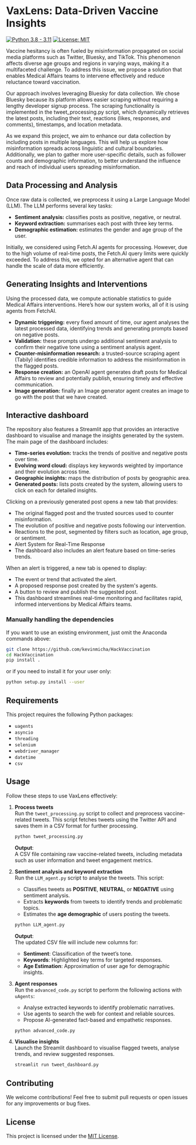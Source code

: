 # VaxLens: Data-Driven Vaccine Insights

[![Python 3.8 - 3.11](https://img.shields.io/badge/Python-3.8%20--%203.11-blue)](https://www.python.org/downloads/release/python-3113/)
[![License: MIT](https://img.shields.io/badge/license-MIT-green)](https://opensource.org/license/mit/)

Vaccine hesitancy is often fueled by misinformation propagated on social media platforms such as Twitter, Bluesky, and TikTok. This phenomenon affects diverse age groups and regions in varying ways, making it a multifaceted challenge. To address this issue, we propose a solution that enables Medical Affairs teams to intervene effectively and reduce reluctance toward vaccination.

Our approach involves leveraging Bluesky for data collection. We chose Bluesky because its platform allows easier scraping without requiring a lengthy developer signup process. The scraping functionality is implemented in the tweet_processing.py script, which dynamically retrieves the latest posts, including their text, reactions (likes, responses, and comments), timestamps, and location metadata.

As we expand this project, we aim to enhance our data collection by including posts in multiple languages. This will help us explore how misinformation spreads across linguistic and cultural boundaries. Additionally, we plan to gather more user-specific details, such as follower counts and demographic information, to better understand the influence and reach of individual users spreading misinformation.

## Data Processing and Analysis

Once raw data is collected, we preprocess it using a Large Language Model (LLM). The LLM performs several key tasks:

* **Sentiment analysis:** classifies posts as positive, negative, or neutral.
* **Keyword extraction:** summarises each post with three key terms.
* **Demographic estimation:** estimates the gender and age group of the user.

Initially, we considered using Fetch.AI agents for processing. However, due to the high volume of real-time posts, the Fetch.AI query limits were quickly exceeded. To address this, we opted for an alternative agent that can handle the scale of data more efficiently.

## Generating Insights and Interventions

Using the processed data, we compute actionable statistics to guide Medical Affairs interventions. Here’s how our system works, all of it is using agents from FetchAI.

* **Dynamic triggering:** every fixed amount of time, our agent analyses the latest processed data, identifying trends and generating prompts based on negative posts.
* **Validation:** these prompts undergo additional sentiment analysis to confirm their negative tone using a sentiment analysis agent.
* **Counter-misinformation research:** a trusted-source scraping agent (Tabily) identifies credible information to address the misinformation in the flagged posts.
* **Response creation:** an OpenAI agent generates draft posts for Medical Affairs to review and potentially publish, ensuring timely and effective communication.
* **Image generation:** finally an Image generator agent creates an image to go with the post that we have created.

## Interactive dashboard

The repository also features a Streamlit app that provides an interactive dashboard to visualise and manage the insights generated by the system. The main page of the dashboard includes:

* **Time-series evolution:** tracks the trends of positive and negative posts over time.
* **Evolving word cloud:** displays key keywords weighted by importance and their evolution across time.
* **Geographic insights:** maps the distribution of posts by geographic area.
* **Generated posts:** lists posts created by the system, allowing users to click on each for detailed insights.

Clicking on a previously generated post opens a new tab that provides:

* The original flagged post and the trusted sources used to counter misinformation.
* The evolution of positive and negative posts following our intervention.
* Reactions to the post, segmented by filters such as location, age group, or sentiment.
* Alert System for Real-Time Response
* The dashboard also includes an alert feature based on time-series trends. 

When an alert is triggered, a new tab is opened to display:

* The event or trend that activated the alert.
* A proposed response post created by the system's agents.
* A button to review and publish the suggested post.
* This dashboard streamlines real-time monitoring and facilitates rapid, informed interventions by Medical Affairs teams.

### Manually handling the dependencies

If you want to use an existing environment, just omit the Anaconda commands above:
```bash
git clone https://github.com/kevinmicha/HackVaccination
cd HackVaccination
pip install .
```

or if you need to install it for your user only: 
```bash
python setup.py install --user 
```

## Requirements 

This project requires the following Python packages: 
* `uagents`
* `asyncio`
* `threading`
* `selenium`
* `webdriver_manager`
* `datetime`
* `csv`


## **Usage**

Follow these steps to use VaxLens effectively:

1. **Process tweets**  
   Run the `tweet_processing.py` script to collect and preprocess vaccine-related tweets. This script fetches tweets using the Twitter API and saves them in a CSV format for further processing.

   ```bash
   python tweet_processing.py
   ```

   **Output**:  
   A CSV file containing raw vaccine-related tweets, including metadata such as user information and tweet engagement metrics.

2. **Sentiment analysis and keyword extraction**  
   Run the `LLM_agent.py` script to analyse the tweets. This script:
   - Classifies tweets as **POSITIVE**, **NEUTRAL**, or **NEGATIVE** using sentiment analysis.
   - Extracts **keywords** from tweets to identify trends and problematic topics.
   - Estimates the **age demographic** of users posting the tweets.

   ```bash
   python LLM_agent.py
   ```

   **Output**:  
   The updated CSV file will include new columns for:
   - **Sentiment**: Classification of the tweet’s tone.
   - **Keywords**: Highlighted key terms for targeted responses.
   - **Age Estimation**: Approximation of user age for demographic insights.

3. **Agent responses**  
   Run the `advanced_code.py` script to perform the following actions with `uAgents`:
   - Analyse extracted keywords to identify problematic narratives.
   - Use agents to search the web for context and reliable sources.
   - Propose AI-generated fact-based and empathetic responses.

   ```bash
   python advanced_code.py
   ```

4. **Visualise insights**  
   Launch the Streamlit dashboard to visualise flagged tweets, analyse trends, and review suggested responses.

   ```bash
   streamlit run tweet_dashboard.py
   ```


## **Contributing**

We welcome contributions! Feel free to submit pull requests or open issues for any improvements or bug fixes.


## **License**

This project is licensed under the [MIT License](https://opensource.org/license/mit/).
